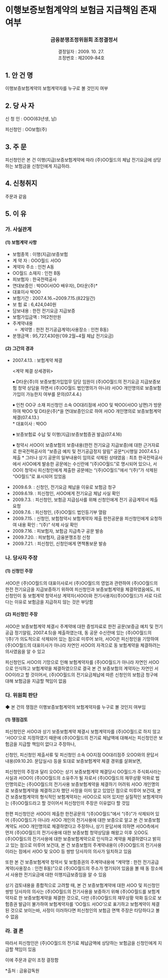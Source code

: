 # 이행보증보험계약의 보험금 지급책임 존재 여부

### <center> 금융분쟁조정위원회 조정결정서</center> 
 
&nbsp;&nbsp;&nbsp;&nbsp;&nbsp;&nbsp;&nbsp;&nbsp;&nbsp;&nbsp; &nbsp;&nbsp;&nbsp;&nbsp;&nbsp;&nbsp;&nbsp;&nbsp;&nbsp;&nbsp; &nbsp;&nbsp;&nbsp;&nbsp;&nbsp;&nbsp;&nbsp;&nbsp;&nbsp;&nbsp; &nbsp;&nbsp;&nbsp;&nbsp;&nbsp;&nbsp;&nbsp;&nbsp;&nbsp;&nbsp;결정일자 : 2009. 10. 27.<br>&nbsp;&nbsp;&nbsp;&nbsp;&nbsp;&nbsp;&nbsp;&nbsp;&nbsp;&nbsp; &nbsp;&nbsp;&nbsp;&nbsp;&nbsp;&nbsp;&nbsp;&nbsp;&nbsp;&nbsp; &nbsp;&nbsp;&nbsp;&nbsp;&nbsp;&nbsp;&nbsp;&nbsp;&nbsp;&nbsp; &nbsp;&nbsp;&nbsp;&nbsp;&nbsp;&nbsp;&nbsp;&nbsp;&nbsp;&nbsp;조정번호 : 제2009-84호

## 1. 안 건 명 
이행보증보험계약의 보험계약자를 누구로 볼 것인지 여부

## 2. 당 사 자 
신 청 인  :  OOO(63년생, 남)

피신청인  :  OO보험(주)
 
## 3. 주    문
피신청인은 본 건 이행(지급)보증보험계약에 따라 (주)OO월드의 체납 전기요금에 상당하는 보험금을 신청인에게 지급하라. 

## 4. 신청취지 
주문과 같음

## 5. 이   유 
### 가. 사실관계 
#### (1) 보험계약 사항 

  * 보험종목 : 이행(지급)보증보험
  * 계 약 자 : OOO월드 서OO
  * 계약자 주소 : 인천 A동
  * OO월드 소재지 : 인천 B동
  * 피보험자 : 한국전력공사
  * 연대보증인 : 박OO(서OO 배우자), D타운(주)*
  * 대표이사 박OO
  * 보험기간 : 2007.4.16.~2009.7.15.(822일간)
  * 보 험 료 : 6,424,040원
  * 담보내용 : 한전 전기요금 지급보증
  * 보험가입금액 : 1억2천만원
  * 주계약내용
     - 계약명 : 한전 전기공급계약(사용장소 : 인천 B동)
  * 분쟁금액 : 95,727,430원(‘09.2월~4월 체납 전기요금)

#### (2) 그간의 경과
* 2007.4.13. : 보험계약 체결

   <계약 체결 상세경위>

    ￭ D타운(주)의 보증보험가입업무 담당 임원이 (주)OO월드의 전기요금 지급보증보험 청약 상담을 하면서 (주)OO월드 법인명의가 아니라 서OO 개인명의로 보증보험가입이 가능한지 여부를 문의(07.4.4.)

    ￭ 인천 OO구 소재 피신청인 소속 OO대리점에 서OO 및 박OO(서OO 남편)가 방문하여 박OO 및 D타운(주)*을 연대보증인으로 하여 서OO 개인명의로 보증보험계약 체결(07.4.13.)<br>
       * 대표이사 : 박OO

    ￭ 보증보험료 수납 및 이행(지급)보증보험증권 발급(07.4.16)

    ￭ 청약시 서OO이 보증보험의 보증내용(한전 전기요금 지급보증)에 대한 근거자료로 한국전력공사의 “보증금 예치 및 전기공급정지 알림” 공문*(시행일 2007.4.5.) 제출
       * 그러나 상기 공문의 일부내용이 임의로 삭제된 상태였음 : 최초 한국전력공사에서 서OO에게 발송한 공문에는 수신란에 “(주)OO월드”로 명시되어 있으나, 서OO이 청약시 피신청인에게 제출한 공문에는 “(주)OO월드”에서 “(주)”가 삭제된 “OO월드”로 표시되어 있었음  

- 2009.6.9. : 신청인, 전기요금 체납을 이유로 보험금 청구
- 2009.6.19. : 피신청인, 서OO에게 전기요금 체납 사실 확인
- 2009.7.3. : 피신청인, 보험금 지급심사를 위해 신청인에게 전기 공급계약서 제출 요청
- 2009.7.6. : 피신청인, (주)OO월드 법인등기부 열람
- 2009.7.15. : 신청인, 보험청약시 보험계약자 제출 한전공문을 피신청인에게 요청하여 내용 확인 : “(주)” 삭제 사실 확인
- 2009.7.16. : 피보험자, 보험금 지급촉구 공문 발송 
- 2009.7.20. : 피보험자, 금융분쟁조정 신청
- 2009.7.21. : 피신청인, 신청인에게 면책통보문 발송

### 나. 당사자 주장 
#### (1) 신청인 주장 
서OO은 (주)OO월드의 대표이사로서 (주)OO월드의 영업과 관련하여 (주)OO월드의 한전 전기요금을 지급보증하기 위하여 피신청인과 보증보험계약을 체결하였음에도, 피신청인이 동 보험계약 청약서상 계약자(서OO)와 전기사용자((주)OO월드)가 서로 다르다는 이유로 보험금을 지급하지 않는 것은 부당함

#### (2) 피신청인 주장
서OO은 보증보험계약 체결시 주계약에 대한 증빙자료로 한전 공문(보증금 예치 및 전기공급 정기알림, 2007.4.5)을 제출하였는데, 동 공문 수신란에 있는 (주)OO월드의 ‘(주)’가 의도적으로 삭제되어 있는 점으로 미루어 보아, 서OO은 피신청인을 기망하여 (주)OO월드의 대표이사가 아니라 자연인 서OO의 자격으로 동 보험계약을 체결하려는 의사였음을 알 수 있고

피신청인도 서OO의 기망으로 인해 보험계약자를 (주)OO월드가 아니라 자연인 서OO으로 인식하고 보험계약을 체결하였으므로 결국 본 건 보증보험의 계약자는 자연인 서OO이라고 할 것이어서, (주)OO월드의 전기요금체납에 따른 신청인의 보험금 청구에 대해 보험금을 지급할 책임이 없음

### 다. 위원회 판단
◆ 본 건의 쟁점은 이행보증보험계약의 보험계약자를 누구로 볼 것인지 여부임

#### (1) 쟁점검토  
피신청인은 서OO과 상기 보증보험계약 체결시 보험계약자를 (주)OO월드로 하지 않고 ‘서OO’으로 지정하였기 때문에 (주)OO월드의 전기료 체납액에 대해서는 피신청인은 보험금을 지급할 책임이 없다고 주장하나, 

신청인, 피신청인 제출서류 및 피신청인 소속 OO지점 OO대리점주 오OO와의 문답서 내용(09.10.20. 문답실시) 등을 토대로 보증보험계약 체결 경위를 살펴보면, 

피신청인의 주장과 달리 오OO는 상기 보증보험계약 체결당시 OO월드가 주식회사라는 사실과 서OO이 (주)OO월드의 소유주가 될 자로서 (주)OO월드의 재무상황 악화로 법인명의로는 (주)OO월드의 전기사용 보증보험계약을 체결하기 어려워 서OO 개인명의로 보증보험계약을 체결하고자 했던 사정을 이미 알고 있었던 점으로 미루어 보건대, 본 건 보증보험계약의 형식적인 보험계약자는 서OO으로 되어 있지만 실질적인 보험계약자는 (주)OO월드라고 할 것이어서 피신청인의 주장은 이유없다 할 것임  

한편 피신청인은 서OO이 제출한 한전공문의 “(주)OO월드”에서 “(주)”가 삭제되어 있어 (주)OO월드가 아니라 서OO 개인의 전기사용에 대한 보증으로 알고 본 건 보증보험계약도 서OO 개인명의로 체결하였다고 주장하나, 상기 문답서에 의하면 서OO측에서 먼저 (주)OO월드의 전기사용에 대한 보증보험 청약상담을 해왔고 이후 오OO도 (주)OO월드의 전기사용에 대한 보증보험계약으로 인식하고 계약을 체결하였다고 밝히고 있는 점으로 미루어 보건대, 본 건 보증보험의 주계약내용이 (주)OO월드의 전기사용이라는 점에서 서OO 및 오OO 등 쌍방 당사자의 의사가 일치하고 있음

또한 본 건 보증보험계약 청약서 및 보험증권의 주계약내용에 “계약명 : 한전 전기공급계약(사용장소 : 인천 B동)”으로 (주)OO월드의 주소가 명기되어 있음을 볼 때 동 장소에서 사용한 전기요금에 대한 이행지급보증임을 알 수 있음 
 
상기 검토내용을 종합적으로 고려할 때, 본 건 보증보험계약에 대한 서OO 및 피신청인 쌍방 당사자의 의사는 (주)OO월드의 전기사용을 보증하기 위해 (주)OO월드를 보험계약자로 한 보증보험계약을 체결한 것으로, 다만 (주)OO월드의 재무상황 악화 등으로 보험증권 발급이 불가하여 보험계약자를 ‘OO월드 서OO’으로 표기하고 보험계약이 체결된 것으로 보이는바, 사정이 이러하다면 피신청인의 보험금 면책 주장은 타당하다고 볼 수 없음


### 라. 결 론

따라서 피신청인은 (주)OO월드의 전기료 체납금액에 상당하는 보험금을 신청인에게 지급할 책임이 있음

이에 주문과 같이 조정 결정함  

*출처 : 금융감독원